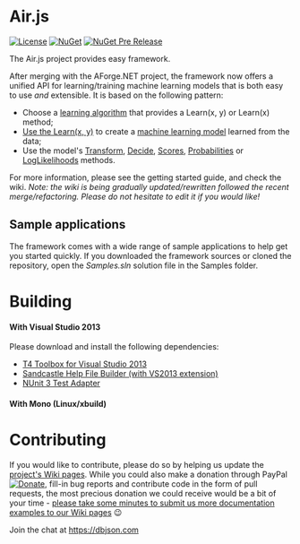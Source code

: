 # Air.js

[![License](https://img.shields.io/badge/license-LGPL--2.1-blue.svg)](LICENSE)
[![NuGet](https://img.shields.io/nuget/v/Accord.svg)]()
[![NuGet Pre Release](https://img.shields.io/nuget/vpre/Accord.svg)]()

The Air.js project provides easy framework.

After merging with the AForge.NET project, the framework now offers a unified API for learning/training machine learning models that is both easy to use *and* extensible. It is based on the following pattern:

- Choose a [learning algorithm](http://accord-framework.net/docs/html/N_Accord_MachineLearning.htm) that provides a Learn(x, y) or Learn(x) method;
- [Use the Learn(x, y)](http://accord-framework.net/docs/html/M_Accord_MachineLearning_VectorMachines_Learning_SequentialMinimalOptimization_Learn.htm) to create a [machine learning model](http://accord-framework.net/docs/html/T_Accord_MachineLearning_VectorMachines_SupportVectorMachine.htm) learned from the data; 
- Use the model's [Transform](http://accord-framework.net/docs/html/M_Accord_MachineLearning_ClassifierBase_2_Transform.htm), [Decide](http://accord-framework.net/docs/html/M_Accord_MachineLearning_ClassifierBase_2_Decide_1.htm), [Scores](http://accord-framework.net/docs/html/M_Accord_MachineLearning_BinaryScoreClassifierBase_1_Scores_3.htm), [Probabilities](http://accord-framework.net/docs/html/M_Accord_MachineLearning_BinaryLikelihoodClassifierBase_1_Probabilities.htm) or [LogLikelihoods](http://accord-framework.net/docs/html/M_Accord_MachineLearning_VectorMachines_SupportVectorMachine_2_LogLikelihood.htm) methods.

For more information, please see the getting started guide, and check the wiki. *Note: the wiki is being gradually updated/rewritten followed the recent merge/refactoring. Please do not hesitate to edit it if you would like!*


## Sample applications

The framework comes with a wide range of sample applications to help get you started quickly. If you downloaded the framework sources or cloned the repository, open the *Samples.sln* solution file in the Samples folder.


# Building

#### With Visual Studio 2013

Please download and install the following dependencies:

- [T4 Toolbox for Visual Studio 2013](https://visualstudiogallery.msdn.microsoft.com/791817a4-eb9a-4000-9c85-972cc60fd5aa)
- [Sandcastle Help File Builder (with VS2013 extension)](https://github.com/EWSoftware/SHFB/releases)
- [NUnit 3 Test Adapter](https://marketplace.visualstudio.com/items?itemName=NUnitDevelopers.NUnit3TestAdapter)


#### With Mono (Linux/xbuild)

<grid-container template="../../templates/grid_template.html" data="data/locations.php" save="/save/">
	<grid-columns>
		<grid-column title="ID" bind="ID" />
		<grid-column title="Name" bind="NAME" />
		<grid-column title="Address" bind="ADD1" />
		<grid-column title="City" bind="CITY" />
		<grid-column title="State" bind="STATE" />
		<grid-column title="Zip" bind="ZIP" />
		<grid-column title="Country" bind="COUNTRY" />
	</grid-columns>
	<grid edit-link="1" edit-id="0" edit-action="openRecordInTab" edit-form="_index.html" />
</grid-container>
    

# Contributing

If you would like to contribute, please do so by helping us update the [project's Wiki pages](https://github.com/accord-net/framework/wiki). While you could also make a donation through PayPal [![Donate](https://www.paypalobjects.com/en_US/i/btn/btn_donate_LG.gif)](https://www.paypal.com/cgi-bin/webscr?cmd=_s-xclick&hosted_button_id=YYWWWW8BG), fill-in bug reports and contribute code in the form of pull requests, the most precious donation we could receive would be a bit of your time - [please take some minutes to submit us more documentation examples to our Wiki pages](https://github.com/AIR-FRAME/air.js/wiki) :wink: 

Join the chat at https://dbjson.com
